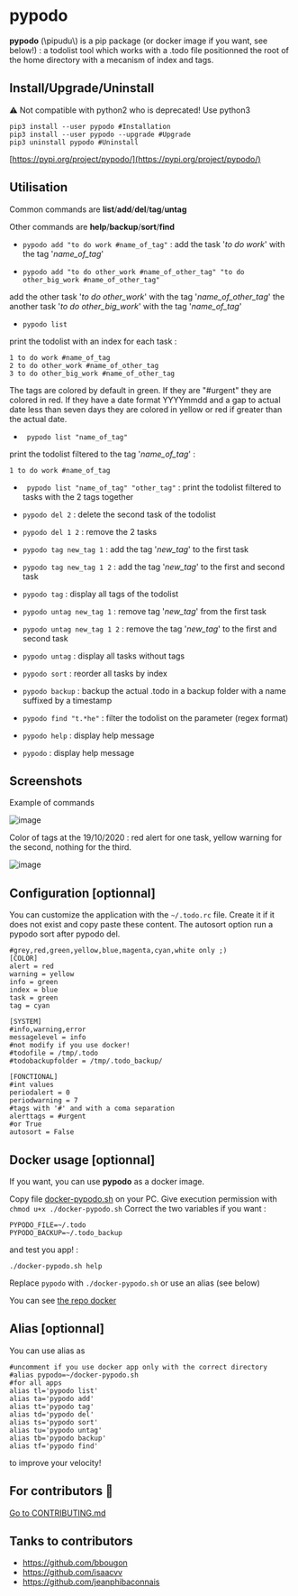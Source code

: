 # pypodo

**pypodo** (\pipudu\\) is a pip package (or docker image if you want, see below!) : a todolist tool which works with a .todo file positionned the root of the home directory with a mecanism of index and tags.

## Install/Upgrade/Uninstall

:warning: Not compatible with python2 who is deprecated! Use python3

```
pip3 install --user pypodo #Installation
pip3 install --user pypodo --upgrade #Upgrade
pip3 uninstall pypodo #Uninstall
```

[https://pypi.org/project/pypodo/](https://pypi.org/project/pypodo/)

## Utilisation

Common commands are **list**/**add**/**del**/**tag**/**untag**

Other commands are **help**/**backup**/**sort**/**find**

- ``pypodo add "to do work #name_of_tag"`` : add the task '_to do work_' with the tag '_name_of_tag_'

- ``pypodo add "to do other_work #name_of_other_tag" "to do other_big_work #name_of_other_tag"``

add the other task '_to do other_work_' with the tag '_name_of_other_tag_' the another task '_to do other_big_work_' with the tag '_name_of_tag_'

- ``pypodo list`` 

print the todolist with an index for each task :

```
1 to do work #name_of_tag
2 to do other_work #name_of_other_tag
3 to do other_big_work #name_of_other_tag
```
The tags are colored by default in green. If they are "#urgent" they are colored in red. If they have a date format YYYYmmdd and a gap to actual date less than seven days they are colored in yellow or red if greater than the actual date.

- `` pypodo list "name_of_tag"``

print the todolist filtered to the tag '_name_of_tag_' :

```
1 to do work #name_of_tag
```

- `` pypodo list "name_of_tag" "other_tag"`` : print the todolist filtered to tasks with the 2 tags together

- ``pypodo del 2``  : delete the second task of the todolist

- ``pypodo del 1 2`` : remove the 2 tasks 

- ``pypodo tag new_tag 1`` : add the tag '_new_tag_' to the first task

- ``pypodo tag new_tag 1 2`` : add the tag '_new_tag_' to the first and second task

- ``pypodo tag`` : display all tags of the todolist

- ``pypodo untag new_tag 1`` : remove tag '_new_tag_' from the first task

- ``pypodo untag new_tag 1 2`` : remove the tag '_new_tag_' to the first and second task

- ``pypodo untag`` : display all tasks without tags

- ``pypodo sort`` :  reorder all tasks by index

- ``pypodo backup`` : backup the actual .todo in a backup folder with a name suffixed by a timestamp

- ``pypodo find "t.*he"`` : filter the todolist on the parameter (regex format)

- ``pypodo help`` : display help message

- ``pypodo`` : display help message


## Screenshots

Example of commands

![image](https://user-images.githubusercontent.com/45128847/95683314-c75dd400-0bea-11eb-900c-bf1aafc09999.png)

Color of tags at the 19/10/2020 : red alert for one task, yellow warning for the second, nothing for the third.

![image](https://user-images.githubusercontent.com/45128847/96498585-88fc9080-124c-11eb-9050-4adacb7204a1.png)

## Configuration [optionnal]

You can customize the application with the ``~/.todo.rc`` file. Create it if it does not exist and copy paste these content. The autosort option run a pypodo sort after pypodo del.

```
#grey,red,green,yellow,blue,magenta,cyan,white only ;)
[COLOR]
alert = red
warning = yellow
info = green
index = blue
task = green
tag = cyan

[SYSTEM]
#info,warning,error
messagelevel = info
#not modify if you use docker!
#todofile = /tmp/.todo
#todobackupfolder = /tmp/.todo_backup/

[FONCTIONAL]
#int values
periodalert = 0
periodwarning = 7
#tags with '#' and with a coma separation
alerttags = #urgent
#or True
autosort = False
```

## Docker usage [optionnal]

If you want, you can use **pypodo** as a docker image.

Copy file [docker-pypodo.sh](https://github.com/thib1984/pypodo/blob/master/docker-pypodo.sh) on your PC.
Give execution permission with ``chmod u+x ./docker-pypodo.sh``
Correct the two variables if you want :

```
PYPODO_FILE=~/.todo
PYPODO_BACKUP=~/.todo_backup
```

and test you app! :

```
./docker-pypodo.sh help
```

Replace ``pypodo`` with ``./docker-pypodo.sh`` or use an alias (see below)

You can see [the repo docker](https://hub.docker.com/r/thibaultgarcon/pypodo)

## Alias [optionnal]

You can use alias as

```
#uncomment if you use docker app only with the correct directory
#alias pypodo=~/docker-pypodo.sh
#for all apps
alias tl='pypodo list'
alias ta='pypodo add'
alias tt='pypodo tag'
alias td='pypodo del'
alias ts='pypodo sort'
alias tu='pypodo untag'
alias tb='pypodo backup'
alias tf='pypodo find'
```

to improve your velocity!

## For contributors :construction_worker:

[Go to CONTRIBUTING.md](https://github.com/thib1984/pypodo/blob/master/CONTRIBUTING.md)


## Tanks to contributors 
- https://github.com/bbougon
- https://github.com/isaacvv
- https://github.com/jeanphibaconnais
